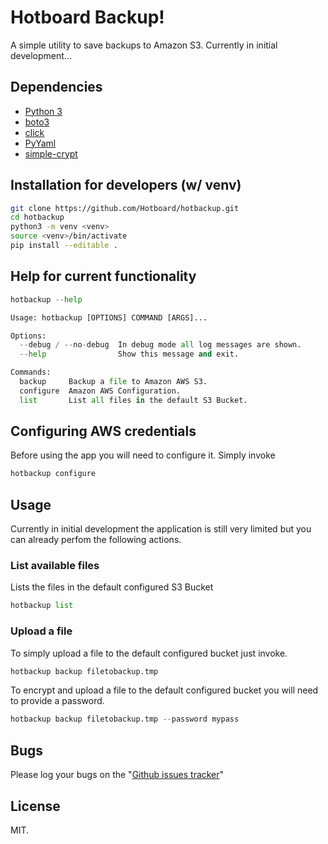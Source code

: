 # Hotboard Backup!

A simple utility to save backups to Amazon S3. Currently in initial development...



## Dependencies

* [Python 3](https://www.python.org/)
* [boto3](https://github.com/boto/boto3)
* [click](http://click.pocoo.org/5/)
* [PyYaml](http://pyyaml.org/wiki/PyYAMLDocumentation)
* [simple-crypt](https://github.com/andrewcooke/simple-crypt)



## Installation for developers (w/ venv)

```bash
git clone https://github.com/Hotboard/hotbackup.git
cd hotbackup
python3 -m venv <venv>
source <venv>/bin/activate
pip install --editable .
```



## Help for current functionality

```python
hotbackup --help

Usage: hotbackup [OPTIONS] COMMAND [ARGS]...

Options:
  --debug / --no-debug  In debug mode all log messages are shown.
  --help                Show this message and exit.

Commands:
  backup     Backup a file to Amazon AWS S3.
  configure  Amazon AWS Configuration.
  list       List all files in the default S3 Bucket.
```



## Configuring AWS credentials

Before using the app you will need to configure it. Simply invoke

```python
hotbackup configure
```



## Usage

Currently in initial development the application is still very limited but you can already perfom the following actions.


### List available files

Lists the files in the default configured S3 Bucket

```python
hotbackup list
```


### Upload a file

To simply upload a file to the default configured bucket just invoke.

```python
hotbackup backup filetobackup.tmp
```

To encrypt and upload a file to the default configured bucket you will need to provide a password.

```python
hotbackup backup filetobackup.tmp --password mypass
```



## Bugs

Please log your bugs on the "[Github issues tracker](https://github.com/Hotboard/hotbackup/issues)"



## License

MIT.


